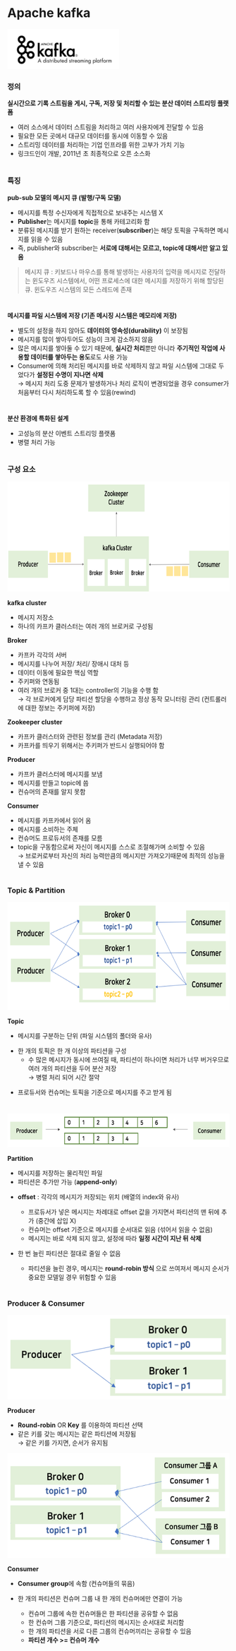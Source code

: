 # Apache kafka 

<img src="./img/0. logo.png">

### 정의 
**실시간으로 기록 스트림을 게시, 구독, 저장 및 처리할 수 있는 분산 데이터 스트리밍 플랫폼**
- 여러 소스에서 데이터 스트림을 처리하고 여러 사용자에게 전달할 수 있음 
- 필요한 모든 곳에서 대규모 데이터를 동시에 이동할 수 있음 
- 스트리밍 데이터를 처리하는 기업 인프라를 위한 고부가 가치 기능 
- 링크드인이 개발, 2011년 초 최종적으로 오픈 소스화 

#

### 특징 
**pub-sub 모델의 메시지 큐 (발행/구독 모델)**
- 메시지를 특정 수신자에게 직접적으로 보내주는 시스템 X
- **Publisher**는 메시지를 **topic**을 통해 카테고리화 함 
- 분류된 메시지를 받기 원하는 receiver(**subscriber**)는 해당 토픽을 구독하면 메시지를 읽을 수 있음 
- 즉, publisher와 subscriber는 **서로에 대해서는 모르고, topic에 대해서만 알고 있음**   

> 메시지 큐 : 키보드나 마우스를 통해 발생하는 사용자의 입력을 메시지로 전달하는 윈도우즈 시스템에서, 어떤 프로세스에 대한 메시지를 저장하기 위해 할당된 큐. 윈도우즈 시스템의 모든 스레드에 존재

#

**메시지를 파일 시스템에 저장 (기존 메시징 시스템은 메모리에 저장)**
- 별도의 설정을 하지 않아도 **데이터의 영속성(durability)** 이 보장됨 
- 메시지를 많이 쌓아두어도 성능이 크게 감소하지 않음 
- 많은 메시지를 쌓아둘 수 있기 때문에, **실시간 처리**뿐만 아니라 **주기적인 작업에 사용할 데이터를 쌓아두는 용도**로도 사용 가능
- Consumer에 의해 처리된 메시지를 바로 삭제하지 않고 파일 시스템에 그대로 두었다가 **설정된 수명이 지나면 삭제**   
  → 메시지 처리 도중 문제가 발생하거나 처리 로직이 변경되었을 경우 consumer가 처음부터 다시 처리하도록 할 수 있음(rewind)

#

**분산 환경에 특화된 설계**
- 고성능의 분산 이벤트 스트리밍 플랫폼
- 병렬 처리 가능 

#

### 구성 요소 


<img src="./img/1. 기본구조.png" width="770" height="249">


**kafka cluster** 
- 메시지 저장소 
- 하나의 카프카 클러스터는 여러 개의 브로커로 구성됨 

**Broker**
- 카프카 각각의 서버
- 메시지를 나누어 저장/ 처리/ 장애시 대처 등 
- 데이터 이동에 필요한 핵심 역할
- 주키퍼와 연동됨 
- 여러 개의 브로커 중 1대는 controller의 기능을 수행 함   
  → 각 브로커에게 담당 파티션 할당을 수행하고 정상 동작 모니터링 관리 (컨트롤러에 대한 정보는 주키퍼에 저장) 
  
**Zookeeper cluster**
  - 카프카 클러스터와 관련된 정보를 관리 (Metadata 저장) 
  - 카프카를 띄우기 위해서는 주키퍼가 반드시 실행되어야 함 
  
**Producer**
  - 카프카 클러스터에 메시지를 보냄 
  - 메시지를 만들고 topic에 씀 
  - 컨슈머의 존재를 알지 못함 
  
**Consumer**
  - 메시지를 카프카에서 읽어 옴 
  - 메시지를 소비하는 주체 
  - 컨슈머도 프로듀서의 존재를 모름 
  - topic을 구동함으로써 자신이 메시지를 스스로 조절해가며 소비할 수 있음    
    → 브로커로부터 자신의 처리 능력만큼의 메시지만 가져오기때문에 최적의 성능을 낼 수 있음 
 
 #
 
 ### Topic & Partition 
 
 
 <img src="./img/2. 토픽과파티션.png" width="680" height="245">
 
 
 **Topic**
 - 메시지를 구분하는 단위 (파일 시스템의 폴더와 유사)
 * 한 개의 토픽은 한 개 이상의 파티션을 구성 
   * 수 많은 메시지가 동시에 쓰여질 때, 파티션이 하나이면 처리가 너무 버거우므로 여러 개의 파티션을 두어 분산 저장       
   → 병렬 처리 되어 시간 절약 
 - 프로듀서와 컨슈머는 토픽을 기준으로 메시지를 주고 받게 됨 
 
#

 <img src="./img/3.파티션오프셋.png" width="650" height="76">
 
 
 **Partition**
 - 메시지를 저장하는 물리적인 파일 
 - 파티션은 추가만 가능 (**append-only**)
 
 * **offset** : 각각의 메시지가 저장되는 위치 (배열의 index와 유사)
   * 프로듀서가 넣은 메시지는 차례대로 offset 값을 가지면서 파티션의 맨 뒤에 추가 (중간에 삽입 X)   
   * 컨슈머는 offset 기준으로 메시지를 순서대로 읽음 (섞어서 읽을 수 없음)    
   * 메시지는 바로 삭제 되지 않고, 설정에 따라 **일정 시간이 지난 뒤 삭제** 
 
 * 한 번 늘린 파티션은 절대로 줄일 수 없음
   * 파티션을 늘린 경우, 메시지는 **round-robin 방식** 으로 쓰여져서 메시지 순서가 중요한 모델일 경우 위험할 수 있음 
 

#

### Producer & Consumer 

<img src="./img/4.여러파티션.png" width="550" height="191">

**Producer**
- **Round-robin** OR **Key** 를 이용하여 파티션 선택
- 같은 키를 갖는 메시지는 같은 파티션에 저장됨    
  → 같은 키를 가지면, 순서가 유지됨 
  

<img src="./img/5.컨슈머그룹.png" width="550" height="237">

**Consumer**
- **Consumer group**에 속함 (컨슈머들의 묶음) 
* 한 개의 파티션은 컨슈머 그룹 내 한 개의 컨슈머에만 연결이 가능 

  * 컨슈머 그룹에 속한 컨슈머들은 한 파티션을 공유할 수 없음   
  * 한 컨슈머 그룹 기준으로, 파티션의 메시지는 순서대로 처리함    
  * 한 개의 파티션을 서로 다른 그룹의 컨슈머끼리는 공유할 수 있음    
  * **파티션 개수 >= 컨슈머 개수**


